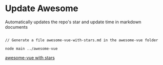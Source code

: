 # Update Awesome

Automatically updates the repo's star and update time in markdown documents


```shell

// Generate a file awesome-vue-with-stars.md in the awesome-vue folder

node main ../awesome-vue  

```

[awesome-vue with stars](https://github.com/romejiang/awesome-vue/blob/master/awesome-vue-with-stars.md)
